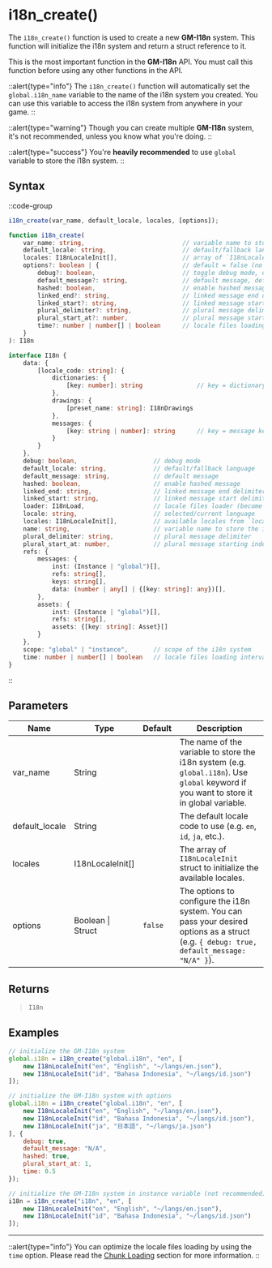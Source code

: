 # i18n_create()

The `i18n_create()` function is used to create a new **GM-I18n** system. This function will initialize the i18n system and return a struct reference to it.

This is the most important function in the **GM-I18n** API. You must call this function before using any other functions in the API.

::alert{type="info"}
The `i18n_create()` function will automatically set the `global.i18n_name` variable to the name of the i18n system you created. You can use this variable to access the i18n system from anywhere in your game.
::

::alert{type="warning"}
Though you can create multiple **GM-I18n** system, it's not recommended, unless you know what you're doing.
::

::alert{type="success"}
You're **heavily recommended** to use `global` variable to store the i18n system.
::

## Syntax

::code-group
```js [Usage]
i18n_create(var_name, default_locale, locales, [options]);
```

```ts [Signature]
function i18n_create(
    var_name: string,                           // variable name to store the i18n system
    default_locale: string,                     // default/fallback language code
    locales: I18nLocaleInit[],                  // array of `I18nLocaleInit` struct to initialize the available locales
    options?: boolean | {                       // default = false (no options)
        debug?: boolean,                        // toggle debug mode, default = false
        default_message?: string,               // default message, default = ""
        hashed: boolean,                        // enable hashed message, default = true
        linked_end?: string,                    // linked message end delimiter, default = "]"
        linked_start?: string,                  // linked message start delimiter, default = "["
        plural_delimiter?: string,              // plural message delimiter, default = "|"
        plural_start_at?: number,               // plural message starting index, default = 0
        time?: number | number[] | boolean      // locale files loading interval, default = false (load all files at once)
    }
): I18n
```

```ts [Interface]
interface I18n {
    data: {
        [locale_code: string]: {
            dictionaries: {
                [key: number]: string               // key = dictionary key (hashed automatically)
            },
            drawings: {
                [preset_name: string]: I18nDrawings
            },
            messages: {
                [key: string | number]: string      // key = message key
            }
        }
    },
    debug: boolean,                     // debug mode
    default_locale: string,             // default/fallback language
    default_message: string,            // default message
    hashed: boolean,                    // enable hashed message
    linked_end: string,                 // linked message end delimiter
    linked_start: string,               // linked message start delimiter
    loader: I18nLoad,					// locale files loader (become undefined after all files are loaded)
	locale: string,						// selected/current language
	locales: I18nLocaleInit[],			// available locales from `locales` parameter
	name: string,                       // variable name to store the i18n system
    plural_delimiter: string,           // plural message delimiter
    plural_start_at: number,            // plural message starting index
    refs: {
        messages: {
            inst: (Instance | "global")[],
            refs: string[],
            keys: string[],
            data: (number | any[] | {[key: string]: any})[],
        },
        assets: {
            inst: (Instance | "global")[],
            refs: string[],
            assets: {[key: string]: Asset}[]
        }
    },
    scope: "global" | "instance",       // scope of the i18n system
    time: number | number[] | boolean   // locale files loading interval
}
```
::

## Parameters

| Name           | Type              | Default      | Description |
|----------------|-------------------|--------------|-------------|
| var_name       | String            |              | The name of the variable to store the i18n system (e.g. `global.i18n`). Use `global` keyword if you want to store it in global variable. |
| default_locale | String            |              | The default locale code to use (e.g. `en`, `id`, `ja`, etc.). |
| locales        | I18nLocaleInit\[] |              | The array of `I18nLocaleInit` struct to initialize the available locales. |
| options        | Boolean \| Struct | `false`      | The options to configure the i18n system. You can pass your desired options as a struct (e.g. `{ debug: true, default_message: "N/A" }`). |

## Returns

> `I18n`

## Examples

```js [Create Event]
// initialize the GM-I18n system
global.i18n = i18n_create("global.i18n", "en", [
    new I18nLocaleInit("en", "English", "~/langs/en.json"),
    new I18nLocaleInit("id", "Bahasa Indonesia", "~/langs/id.json")
]);

// initialize the GM-I18n system with options
global.i18n = i18n_create("global.i18n", "en", [
    new I18nLocaleInit("en", "English", "~/langs/en.json"),
    new I18nLocaleInit("id", "Bahasa Indonesia", "~/langs/id.json"),
    new I18nLocaleInit("ja", "日本語", "~/langs/ja.json")
], {
    debug: true,
    default_message: "N/A",
    hashed: true,
    plural_start_at: 1,
    time: 0.5
});

// initialize the GM-I18n system in instance variable (not recommended)
i18n = i18n_create("i18n", "en", [
    new I18nLocaleInit("en", "English", "~/langs/en.json"),
    new I18nLocaleInit("id", "Bahasa Indonesia", "~/langs/id.json")
]);
```

---

::alert{type="info"}
You can optimize the locale files loading by using the `time` option. Please read the [Chunk Loading](/v0/advanced/optimizations#chunk-loading) section for more information.
::

